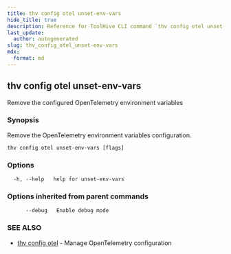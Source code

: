 ```yaml
---
title: thv config otel unset-env-vars
hide_title: true
description: Reference for ToolHive CLI command `thv config otel unset-env-vars`
last_update:
  author: autogenerated
slug: thv_config_otel_unset-env-vars
mdx:
  format: md
---
```


## thv config otel unset-env-vars

Remove the configured OpenTelemetry environment variables

### Synopsis

Remove the OpenTelemetry environment variables configuration.

```
thv config otel unset-env-vars [flags]
```

### Options

```
  -h, --help   help for unset-env-vars
```

### Options inherited from parent commands

```
      --debug   Enable debug mode
```

### SEE ALSO

* [thv config otel](thv_config_otel.md)	 - Manage OpenTelemetry configuration

